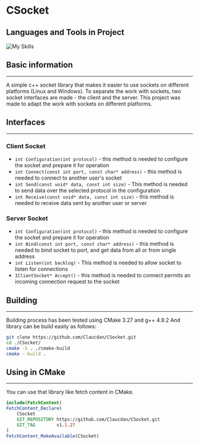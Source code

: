 # CSocket
## Languages and Tools in Project
![My Skills](https://skillicons.dev/icons?i=c,cpp,cmake,git,linux&theme=light)

## Basic information
***
A simple c++ socket library that makes it easier to use sockets on different platforms (Linux and Windows). 
To separate the work with sockets, two socket interfaces are made - the client and the server.
This project was made to adapt the work with sockets on different platforms. 

## Interfaces
***
### Client Socket
* ```int Configuration(int protocol)``` - this method is needed to configure the socket and prepare it for operation
* ```int Connect(const int port, const char* address)``` - this method is needed to connect to another user's socket
* ```int Send(const void* data, const int size)``` - This method is needed to send data over the selected protocol in the configuration
* ```int Receive(const void* data, const int size)``` - this method is needed to receive data sent by another user or server
### Server Socket
* ```int Configuration(int protocol)``` - this method is needed to configure the socket and prepare it for operation
* ```int Bind(const int port, const char* address)``` - this method is needed to bind socket to port, and get data from all or from single address
* ```int Listen(int backlog)``` - This method is needed to allow socket to listen for connections
* ```IClientSocket* Accept()``` - this method is needed to connect permits an incoming connection request to the socket

## Building
***
Building process has been tested using CMake 3.27 and g++ 4.9.2 And library can be build easily as follows:
```bash
git clone https://github.com/Claucdan/CSocket.git
cd ./CSocket/
cmake -S . ./cmake-build
cmake --build .
```

## Using in CMake
***
You can use that library like fetch content in CMake.
```cmake
include(FetchContent)
FetchContent_Declare(
    CSocket
    GIT_REPOSITORY https://github.com/Claucdan/CSocket.git
    GIT_TAG        v1.1.27
)
FetchContent_MakeAvailable(CSocket)
```